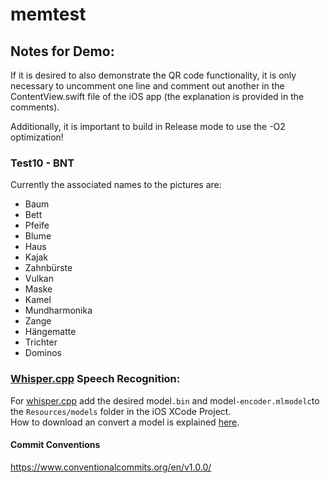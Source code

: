 # memtest


## Notes for Demo:

If it is desired to also demonstrate the QR code functionality, it is only necessary to uncomment one line and comment out another in the ContentView.swift file of the iOS app (the explanation is provided in the comments).

Additionally, it is important to build in Release mode to use the -O2 optimization!

### Test10 - BNT

Currently the associated names to the pictures are:
- Baum
- Bett
- Pfeife
- Blume
- Haus
- Kajak
- Zahnbürste
- Vulkan
- Maske
- Kamel
- Mundharmonika
- Zange
- Hängematte
- Trichter
- Dominos

### [Whisper.cpp](https://github.com/ggerganov/whisper.cpp/tree/master) Speech Recognition:
For [whisper.cpp](https://github.com/ggerganov/whisper.cpp/tree/master) add the desired model`.bin` and model`-encoder.mlmodelc`to the `Resources/models` folder in the iOS XCode Project.\
How to download an convert a model is explained [here](https://github.com/ggerganov/whisper.cpp/tree/master/models).

#### Commit Conventions
https://www.conventionalcommits.org/en/v1.0.0/


